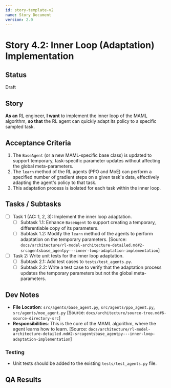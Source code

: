 ```yaml
---
id: story-template-v2
name: Story Document
version: 2.0
---
```


# Story 4.2: Inner Loop (Adaptation) Implementation

## Status
Draft

## Story
**As an** RL engineer,
**I want** to implement the inner loop of the MAML algorithm,
**so that** the RL agent can quickly adapt its policy to a specific sampled task.

## Acceptance Criteria
1. The `BaseAgent` (or a new MAML-specific base class) is updated to support temporary, task-specific parameter updates without affecting the global meta-parameters.
2. The `learn` method of the RL agents (PPO and MoE) can perform a specified number of gradient steps on a given task's data, effectively adapting the agent's policy to that task.
3. This adaptation process is isolated for each task within the inner loop.

## Tasks / Subtasks
- [ ] Task 1 (AC: 1, 2, 3): Implement the inner loop adaptation.
    - [ ] Subtask 1.1: Enhance `BaseAgent` to support creating a temporary, differentiable copy of its parameters.
    - [ ] Subtask 1.2: Modify the `learn` method of the agents to perform adaptation on the temporary parameters. [Source: `docs/architecture/rl-model-architecture-detailed.md#2-srcagentsbase_agentpy---inner-loop-adaptation-implementation`]
- [ ] Task 2: Write unit tests for the inner loop adaptation.
    - [ ] Subtask 2.1: Add test cases to `tests/test_agents.py`.
    - [ ] Subtask 2.2: Write a test case to verify that the adaptation process updates the temporary parameters but not the global meta-parameters.

## Dev Notes
- **File Location**: `src/agents/base_agent.py`, `src/agents/ppo_agent.py`, `src/agents/moe_agent.py` [Source: `docs/architecture/source-tree.md#6-source-directory-src`]
- **Responsibilities**: This is the core of the MAML algorithm, where the agent learns how to learn. [Source: `docs/architecture/rl-model-architecture-detailed.md#2-srcagentsbase_agentpy---inner-loop-adaptation-implementation`]

### Testing
- Unit tests should be added to the existing `tests/test_agents.py` file.

## QA Results
